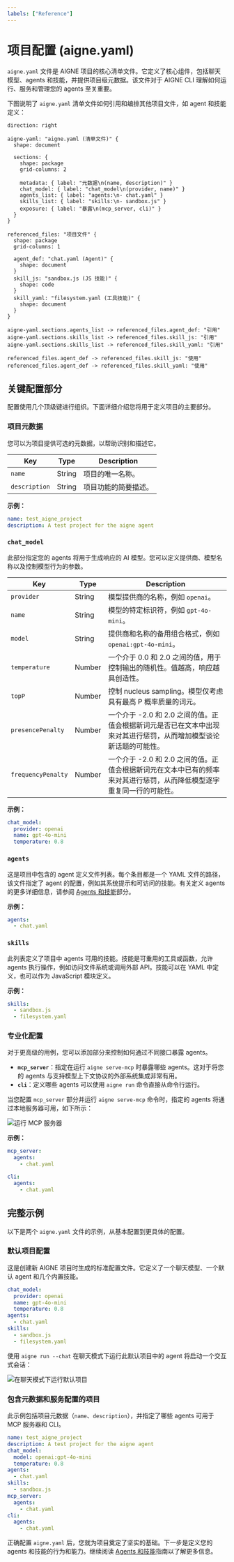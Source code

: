 ```yaml
---
labels: ["Reference"]
---
```


# 项目配置 (aigne.yaml)

`aigne.yaml` 文件是 AIGNE 项目的核心清单文件。它定义了核心组件，包括聊天模型、agents 和技能，并提供项目级元数据。该文件对于 AIGNE CLI 理解如何运行、服务和管理您的 agents 至关重要。

下图说明了 `aigne.yaml` 清单文件如何引用和编排其他项目文件，如 agent 和技能定义：

```d2
direction: right

aigne-yaml: "aigne.yaml (清单文件)" {
  shape: document

  sections: {
    shape: package
    grid-columns: 2

    metadata: { label: "元数据\n(name, description)" }
    chat_model: { label: "chat_model\n(provider, name)" }
    agents_list: { label: "agents:\n- chat.yaml" }
    skills_list: { label: "skills:\n- sandbox.js" }
    exposure: { label: "暴露\n(mcp_server, cli)" }
  }
}

referenced_files: "项目文件" {
  shape: package
  grid-columns: 1

  agent_def: "chat.yaml (Agent)" {
    shape: document
  }
  skill_js: "sandbox.js (JS 技能)" {
    shape: code
  }
  skill_yaml: "filesystem.yaml (工具技能)" {
    shape: document
  }
}

aigne-yaml.sections.agents_list -> referenced_files.agent_def: "引用"
aigne-yaml.sections.skills_list -> referenced_files.skill_js: "引用"
aigne-yaml.sections.skills_list -> referenced_files.skill_yaml: "引用"

referenced_files.agent_def -> referenced_files.skill_js: "使用"
referenced_files.agent_def -> referenced_files.skill_yaml: "使用"
```

## 关键配置部分

配置使用几个顶级键进行组织。下面详细介绍您将用于定义项目的主要部分。

### 项目元数据

您可以为项目提供可选的元数据，以帮助识别和描述它。

| Key         | Type   | Description                                  |
|-------------|--------|----------------------------------------------|
| `name`      | String | 项目的唯一名称。              |
| `description` | String | 项目功能的简要描述。 |

**示例：**
```yaml
name: test_aigne_project
description: A test project for the aigne agent
```

### `chat_model`

此部分指定您的 agents 将用于生成响应的 AI 模型。您可以定义提供商、模型名称以及控制模型行为的参数。

| Key                | Type   | Description                                                                                                                                                             |
|--------------------|--------|-------------------------------------------------------------------------------------------------------------------------------------------------------------------------|
| `provider`         | String | 模型提供商的名称，例如 `openai`。                                                                                                                       |
| `name`             | String | 模型的特定标识符，例如 `gpt-4o-mini`。                                                                                                                |
| `model`            | String | 提供商和名称的备用组合格式，例如 `openai:gpt-4o-mini`。                                                                                      |
| `temperature`      | Number | 一个介于 0.0 和 2.0 之间的值，用于控制输出的随机性。值越高，响应越具创造性。                                                  |
| `topP`             | Number | 控制 nucleus sampling。模型仅考虑具有最高 P 概率质量的词元。                                                                          |
| `presencePenalty`  | Number | 一个介于 -2.0 和 2.0 之间的值。正值会根据新词元是否已在文本中出现来对其进行惩罚，从而增加模型谈论新话题的可能性。 |
| `frequencyPenalty` | Number | 一个介于 -2.0 和 2.0 之间的值。正值会根据新词元在文本中已有的频率来对其进行惩罚，从而降低模型逐字重复同一行的可能性。 |

**示例：**
```yaml
chat_model:
  provider: openai
  name: gpt-4o-mini
  temperature: 0.8
```

### `agents`

这是项目中包含的 agent 定义文件列表。每个条目都是一个 YAML 文件的路径，该文件指定了 agent 的配置，例如其系统提示和可访问的技能。有关定义 agents 的更多详细信息，请参阅 [Agents 和技能](./core-concepts-agents-and-skills.md)部分。

**示例：**
```yaml
agents:
  - chat.yaml
```

### `skills`

此列表定义了项目中 agents 可用的技能。技能是可重用的工具或函数，允许 agents 执行操作，例如访问文件系统或调用外部 API。技能可以在 YAML 中定义，也可以作为 JavaScript 模块定义。

**示例：**
```yaml
skills:
  - sandbox.js
  - filesystem.yaml
```

### 专业化配置

对于更高级的用例，您可以添加部分来控制如何通过不同接口暴露 agents。

- **`mcp_server`**：指定在运行 `aigne serve-mcp` 时暴露哪些 agents。这对于将您的 agents 与支持模型上下文协议的外部系统集成非常有用。
- **`cli`**：定义哪些 agents 可以使用 `aigne run` 命令直接从命令行运行。

当您配置 `mcp_server` 部分并运行 `aigne serve-mcp` 命令时，指定的 agents 将通过本地服务器可用，如下所示：

![运行 MCP 服务器](../assets/run-mcp-service.png)

**示例：**
```yaml
mcp_server:
  agents:
    - chat.yaml

cli:
  agents:
    - chat.yaml
```

## 完整示例

以下是两个 `aigne.yaml` 文件的示例，从基本配置到更具体的配置。

### 默认项目配置

这是创建新 AIGNE 项目时生成的标准配置文件。它定义了一个聊天模型、一个默认 agent 和几个内置技能。

```yaml
chat_model:
  provider: openai
  name: gpt-4o-mini
  temperature: 0.8
agents:
  - chat.yaml
skills:
  - sandbox.js
  - filesystem.yaml
```

使用 `aigne run --chat` 在聊天模式下运行此默认项目中的 agent 将启动一个交互式会话：

![在聊天模式下运行默认项目](../assets/run/run-default-template-project-in-chat-mode.png)

### 包含元数据和服务配置的项目

此示例包括项目元数据（`name`、`description`），并指定了哪些 agents 可用于 MCP 服务器和 CLI。

```yaml
name: test_aigne_project
description: A test project for the aigne agent
chat_model:
  model: openai:gpt-4o-mini
  temperature: 0.8
agents:
  - chat.yaml
skills:
  - sandbox.js
mcp_server:
  agents:
    - chat.yaml
cli:
  agents:
    - chat.yaml
```

正确配置 `aigne.yaml` 后，您就为项目奠定了坚实的基础。下一步是定义您的 agents 和技能的行为和能力。继续阅读 [Agents 和技能](./core-concepts-agents-and-skills.md)指南以了解更多信息。